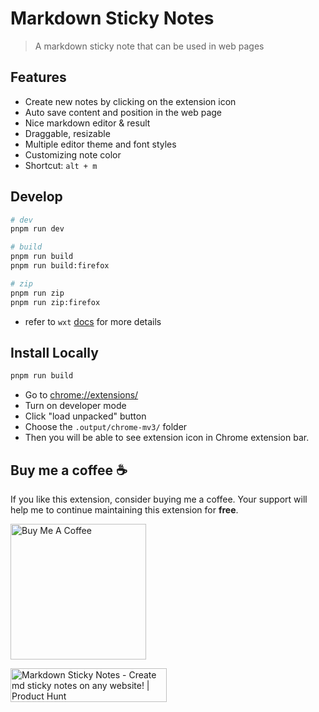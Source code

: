 # Markdown Sticky Notes

> A markdown sticky note that can be used in web pages

## Features

- Create new notes by clicking on the extension icon
- Auto save content and position in the web page
- Nice markdown editor & result
- Draggable, resizable
- Multiple editor theme and font styles
- Customizing note color
- Shortcut: `alt + m`

## Develop

```sh
# dev
pnpm run dev

# build
pnpm run build
pnpm run build:firefox

# zip
pnpm run zip
pnpm run zip:firefox
```

- refer to `wxt` [docs](https://wxt.dev/guide/introduction.html) for more details


## Install Locally

```sh
pnpm run build
```

- Go to [chrome://extensions/](chrome://extensions/)
- Turn on developer mode
- Click "load unpacked" button
- Choose the `.output/chrome-mv3/` folder
- Then you will be able to see extension icon in Chrome extension bar.


## Buy me a coffee ☕️

<p>
  If you like this extension, consider buying me a coffee. Your support
  will help me to continue maintaining this extension for <strong>free</strong>.
</p>
<a
  href="https://www.buymeacoffee.com/qiwei"
  target="_blank"
  rel="noopener noreferrer"
>
  <img
    src="https://cdn.buymeacoffee.com/buttons/v2/default-yellow.png"
    alt="Buy Me A Coffee"
    width="217"
  />
</a>


<a href="https://www.producthunt.com/posts/markdown-sticky-notes?utm_source=badge-featured&utm_medium=badge&utm_souce=badge-markdown&#0045;sticky&#0045;notes" target="_blank"><img src="https://api.producthunt.com/widgets/embed-image/v1/featured.svg?post_id=442472&theme=light" alt="Markdown&#0032;Sticky&#0032;Notes - Create&#0032;md&#0032;sticky&#0032;notes&#0032;on&#0032;any&#0032;website&#0033; | Product Hunt" style="width: 250px; height: 54px;" width="250" height="54" /></a>